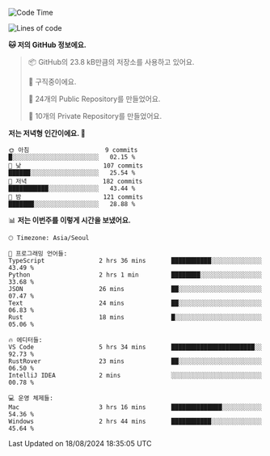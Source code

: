   <!--START_SECTION:waka-->
![Code Time](http://img.shields.io/badge/Code%20Time-756%20hrs%2014%20mins-blue)

![Lines of code](https://img.shields.io/badge/%EC%A0%80%EB%8A%94%20%EC%97%AC%ED%83%9C%EA%B9%8C%EC%A7%80%20-400.0%20thousand%20%EC%A4%84%EC%9D%98%20%EC%BD%94%EB%93%9C%EB%A5%BC%20%EC%9E%91%EC%84%B1%ED%96%88%EC%96%B4%EC%9A%94.-blue)

**🐱 저의 GitHub 정보에요.** 

> 📦 GitHub의 23.8 kB만큼의 저장소를 사용하고 있어요. 
 > 
> 💼 구직중이에요.
 > 
> 📜 24개의 Public Repository를 만들었어요. 
 > 
> 🔑 10개의 Private Repository를 만들었어요. 
 > 
**저는 저녁형 인간이에요. 🦉** 

```text
🌞 아침                     9 commits           █░░░░░░░░░░░░░░░░░░░░░░░░   02.15 % 
🌆 낮　                     107 commits         ██████░░░░░░░░░░░░░░░░░░░   25.54 % 
🌃 저녁                     182 commits         ███████████░░░░░░░░░░░░░░   43.44 % 
🌙 밤　                     121 commits         ███████░░░░░░░░░░░░░░░░░░   28.88 % 
```


📊 **저는 이번주를 이렇게 시간을 보냈어요.** 

```text
🕑︎ Timezone: Asia/Seoul

💬 프로그래밍 언어들: 
TypeScript               2 hrs 36 mins       ███████████░░░░░░░░░░░░░░   43.49 % 
Python                   2 hrs 1 min         ████████░░░░░░░░░░░░░░░░░   33.68 % 
JSON                     26 mins             ██░░░░░░░░░░░░░░░░░░░░░░░   07.47 % 
Text                     24 mins             ██░░░░░░░░░░░░░░░░░░░░░░░   06.83 % 
Rust                     18 mins             █░░░░░░░░░░░░░░░░░░░░░░░░   05.06 % 

🔥 에디터들: 
VS Code                  5 hrs 34 mins       ███████████████████████░░   92.73 % 
RustRover                23 mins             ██░░░░░░░░░░░░░░░░░░░░░░░   06.50 % 
IntelliJ IDEA            2 mins              ░░░░░░░░░░░░░░░░░░░░░░░░░   00.78 % 

💻 운영 체제들: 
Mac                      3 hrs 16 mins       ██████████████░░░░░░░░░░░   54.36 % 
Windows                  2 hrs 44 mins       ███████████░░░░░░░░░░░░░░   45.64 % 
```


 Last Updated on 18/08/2024 18:35:05 UTC
<!--END_SECTION:waka-->
